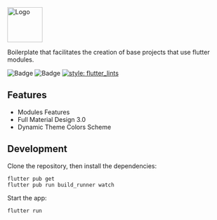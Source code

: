 <img src="https://user-images.githubusercontent.com/22013558/219514817-91ed5e33-2ba3-4373-8b9b-9d5407b47474.png" height="80" alt="Logo" />

Boilerplate that facilitates the creation of base projects that use flutter modules.

![Badge](https://img.shields.io/github/stars/brsHunterX/flutter-boilerplate-modular)
![Badge](https://img.shields.io/static/v1?label=version&message=0.1.0&color=orange)
[![style: flutter_lints](https://img.shields.io/badge/style-flutter__lints-4BC0F5.svg)](https://pub.dev/packages/flutter_lints)

## Features

- Modules Features
- Full Material Design 3.0
- Dynamic Theme Colors Scheme

## Development

Clone the repository, then install the dependencies:

    flutter pub get
    flutter pub run build_runner watch

Start the app:

    flutter run

